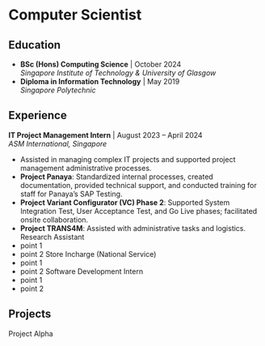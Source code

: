 # Computer Scientist

## Education
- **BSc (Hons) Computing Science** | October 2024  
  *Singapore Institute of Technology & University of Glasgow*
- **Diploma in Information Technology** | May 2019  
  *Singapore Polytechnic*

## Experience
**IT Project Management Intern** | August 2023 – April 2024  
  *ASM International, Singapore*
- Assisted in managing complex IT projects and supported project management administrative processes.
- **Project Panaya**: Standardized internal processes, created documentation, provided technical support, and conducted training for staff for Panaya’s SAP Testing.
- **Project Variant Configurator (VC) Phase 2**: Supported System Integration Test, User Acceptance Test, and Go Live phases; facilitated onsite collaboration.
- **Project TRANS4M**: Assisted with administrative tasks and logistics.
Research Assistant
- point 1
- point 2
Store Incharge (National Service)
- point 1
- point 2
Software Development Intern
- point 1
- point 2

## Projects
Project Alpha
